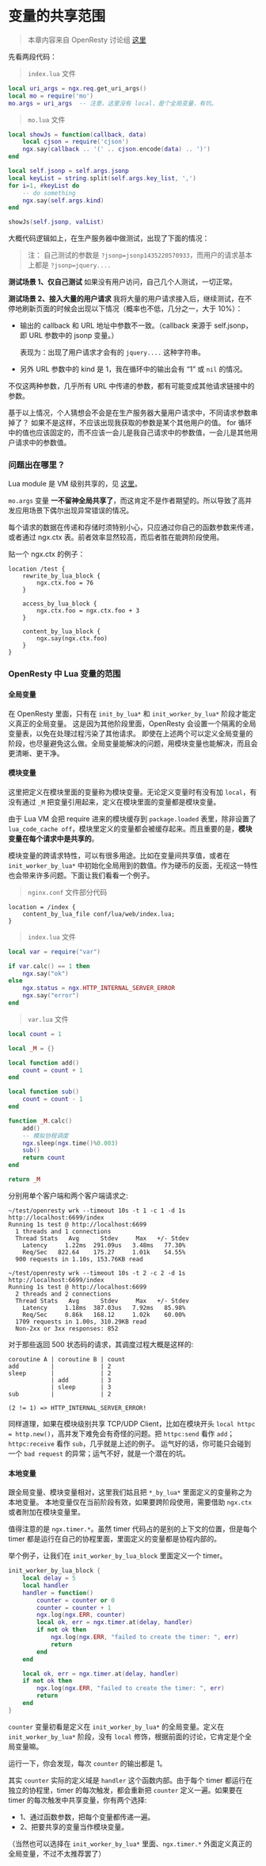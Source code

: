 # 变量的共享范围

> 本章内容来自 OpenResty 讨论组 [这里](https://groups.google.com/forum/#!topic/openresty/3ylMdtvUJqg)

先看两段代码：

> `index.lua` 文件
```lua
local uri_args = ngx.req.get_uri_args()
local mo = require('mo')
mo.args = uri_args  -- 注意，这里没有 local，是个全局变量，有坑。
```

> `mo.lua` 文件
```lua
local showJs = function(callback, data)
    local cjson = require('cjson')
    ngx.say(callback .. '(' .. cjson.encode(data) .. ')')
end

local self.jsonp = self.args.jsonp
local keyList = string.split(self.args.key_list, ',')
for i=1, #keyList do
    -- do something
    ngx.say(self.args.kind)
end

showJs(self.jsonp, valList)
```

大概代码逻辑如上，在生产服务器中做测试，出现了下面的情况：

> 注： 自己测试的参数是 `?jsonp=jsonp1435220570933`，而用户的请求基本上都是 `?jsonp=jquery....`

**测试场景 1、仅自己测试**
如果没有用户访问，自己几个人测试，一切正常。

**测试场景 2、接入大量的用户请求**
我将大量的用户请求接入后，继续测试，在不停地刷新页面的时候会出现以下情况（概率也不低，几分之一，大于 10%）：
- 输出的 callback 和 URL 地址中参数不一致。（callback 来源于 self.jsonp，即 URL 参数中的 jsonp 变量。）

    表现为：出现了用户请求才会有的 `jquery....` 这种字符串。
- 另外 URL 参数中的 kind 是 1，我在循环中的输出会有 “1” 或 `nil` 的情况。

不仅这两种参数，几乎所有 URL 中传递的参数，都有可能变成其他请求链接中的参数。

基于以上情况，个人猜想会不会是在生产服务器大量用户请求中，不同请求参数串掉了？
如果不是这样，不应该出现我获取的参数是某个其他用户的值。 for 循环中的值也应该固定的，而不应该一会儿是我自己请求中的参数值，一会儿是其他用户请求中的参数值。

### 问题出在哪里？

Lua module 是 VM 级别共享的，见 [这里](https://github.com/openresty/lua-nginx-module#data-sharing-within-an-nginx-worker)。

`mo.args` 变量 **一不留神全局共享了**，而这肯定不是作者期望的。所以导致了高并发应用场景下偶尔出现异常错误的情况。

每个请求的数据在传递和存储时须特别小心，只应通过你自己的函数参数来传递，或者通过 ngx.ctx 表。前者效率显然较高，而后者胜在能跨阶段使用。

贴一个 ngx.ctx 的例子：

```nginx
location /test {
    rewrite_by_lua_block {
        ngx.ctx.foo = 76
    }

    access_by_lua_block {
        ngx.ctx.foo = ngx.ctx.foo + 3
    }

    content_by_lua_block {
        ngx.say(ngx.ctx.foo)
    }
}
```

### OpenResty 中 Lua 变量的范围

#### 全局变量

在 OpenResty 里面，只有在 `init_by_lua*` 和 `init_worker_by_lua*` 阶段才能定义真正的全局变量。
这是因为其他阶段里面，OpenResty 会设置一个隔离的全局变量表，以免在处理过程污染了其他请求。
即使在上述两个可以定义全局变量的阶段，也尽量避免这么做。全局变量能解决的问题，用模块变量也能解决，而且会更清晰、更干净。

#### 模块变量

这里把定义在模块里面的变量称为模块变量。无论定义变量时有没有加 `local`，有没有通过 `_M` 把变量引用起来，定义在模块里面的变量都是模块变量。

由于 Lua VM 会把 require 进来的模块缓存到 `package.loaded` 表里，除非设置了 `lua_code_cache off`，模块里定义的变量都会被缓存起来。而且重要的是，**模块变量在每个请求中是共享的**。

模块变量的跨请求特性，可以有很多用途。比如在变量间共享值，或者在 `init_worker_by_lua*` 中初始化全局用到的数值。作为硬币的反面，无视这一特性也会带来许多问题。下面让我们看看一个例子。

> `nginx.conf` 文件部分代码
```nginx
location = /index {
    content_by_lua_file conf/lua/web/index.lua;
}
```

> `index.lua` 文件
```lua
local var = require("var")

if var.calc() == 1 then
    ngx.say("ok")
else
    ngx.status = ngx.HTTP_INTERNAL_SERVER_ERROR
    ngx.say("error")
end
```

> `var.lua` 文件
```lua
local count = 1

local _M = {}

local function add()
    count = count + 1
end

local function sub()
    count = count - 1
end

function _M.calc()
    add()
    -- 模拟协程调度
    ngx.sleep(ngx.time()%0.003)
    sub()
    return count
end

return _M
```

分别用单个客户端和两个客户端请求之:
```shell
~/test/openresty wrk --timeout 10s -t 1 -c 1 -d 1s http://localhost:6699/index
Running 1s test @ http://localhost:6699
  1 threads and 1 connections
  Thread Stats   Avg      Stdev     Max   +/- Stdev
    Latency     1.22ms  291.09us   3.48ms   77.30%
    Req/Sec   822.64    175.27     1.01k    54.55%
  900 requests in 1.10s, 153.76KB read

~/test/openresty wrk --timeout 10s -t 2 -c 2 -d 1s http://localhost:6699/index
Running 1s test @ http://localhost:6699
  2 threads and 2 connections
  Thread Stats   Avg      Stdev     Max   +/- Stdev
    Latency     1.18ms  387.03us   7.92ms   85.98%
    Req/Sec     0.86k   168.12     1.02k    60.00%
  1709 requests in 1.00s, 310.29KB read
  Non-2xx or 3xx responses: 852
```

对于那些返回 500 状态码的请求，其调度过程大概是这样的:
```
coroutine A | coroutine B | count
add         |             | 2
sleep       |             | 2
            | add         | 3
            | sleep       | 3
sub         |             | 2

(2 != 1) => HTTP_INTERNAL_SERVER_ERROR!
```

同样道理，如果在模块级别共享 TCP/UDP Client，比如在模块开头 `local httpc = http.new()`，高并发下难免会有奇怪的问题。把 `httpc:send` 看作 `add`；`httpc:receive` 看作 `sub`，几乎就是上述的例子。 运气好的话，你可能只会碰到一个 `bad request` 的异常；运气不好，就是一个潜在的坑。

#### 本地变量

跟全局变量、模块变量相对，这里我们姑且把 `*_by_lua*` 里面定义的变量称之为本地变量。
本地变量仅在当前阶段有效，如果要跨阶段使用，需要借助 `ngx.ctx` 或者附加在模块变量里。

值得注意的是 `ngx.timer.*`。虽然 timer 代码占的是别的上下文的位置，但是每个 timer 都是运行在自己的协程里面，里面定义的变量都是协程内部的。

举个例子，让我们在 `init_worker_by_lua_block` 里面定义一个 timer。
```lua
init_worker_by_lua_block {
    local delay = 5
    local handler
    handler = function()
        counter = counter or 0
        counter = counter + 1
        ngx.log(ngx.ERR, counter)
        local ok, err = ngx.timer.at(delay, handler)
        if not ok then
            ngx.log(ngx.ERR, "failed to create the timer: ", err)
            return
        end
    end

    local ok, err = ngx.timer.at(delay, handler)
    if not ok then
        ngx.log(ngx.ERR, "failed to create the timer: ", err)
        return
    end
}
```

`counter` 变量初看是定义在 `init_worker_by_lua*` 的全局变量。定义在 `init_worker_by_lua*` 阶段，没有 `local` 修饰，根据前面的讨论，它肯定是个全局变量嘛。

运行一下，你会发现，每次 `counter` 的输出都是 1。

其实 `counter` 实际的定义域是 `handler` 这个函数内部。由于每个 timer 都运行在独立的协程里，timer 的每次触发，都会重新把 `counter` 定义一遍。如果要在 timer 的每次触发中共享变量，你有两个选择:

- 1、通过函数参数，把每个变量都传递一遍。
- 2、把要共享的变量当作模块变量。

（当然也可以选择在 `init_worker_by_lua*` 里面、`ngx.timer.*` 外面定义真正的全局变量，不过不太推荐罢了）
